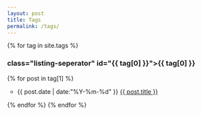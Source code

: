 ```yaml
---
layout: post
title: Tags
permalink: /tags/
---
```


<!-- <ul class="listing"> -->
{% for tag in site.tags %}
<h3>class="listing-seperator" id="{{ tag[0] }}">{{ tag[0] }}</h3>
    {% for post in tag[1] %}
    <ul style="list-style-type:circle">
        <li class="listing-item">
            <time datetime="{{ post.date | date:"%Y-%m-%d" }}">{{ post.date | date:"%Y-%m-%d" }}</time>
            <a href="{{ post.url }}" title="{{ post.title }}">{{ post.title }}</a>
        </li>
    </ul>
    {% endfor %}
{% endfor %}
<!-- </ul> -->